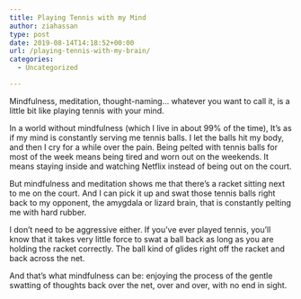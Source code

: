 ```yaml
---
title: Playing Tennis with my Mind
author: ziahassan
type: post
date: 2019-08-14T14:18:52+00:00
url: /playing-tennis-with-my-brain/
categories:
  - Uncategorized

---
```

Mindfulness, meditation, thought-naming… whatever you want to call it, is a little bit like playing tennis with your mind.

In a world without mindfulness (which I live in about 99% of the time), It’s as if my mind is constantly serving me tennis balls. I let the balls hit my body, and then I cry for a while over the pain. Being pelted with tennis balls for most of the week means being tired and worn out on the weekends. It means staying inside and watching Netflix instead of being out on the court.

But mindfulness and meditation shows me that there’s a racket sitting next to me on the court. And I can pick it up and swat those tennis balls right back to my opponent, the amygdala or lizard brain, that is constantly pelting me with hard rubber.

I don’t need to be aggressive either. If you’ve ever played tennis, you’ll know that it takes very little force to swat a ball back as long as you are holding the racket correctly. The ball kind of glides right off the racket and back across the net.

And that’s what mindfulness can be: enjoying the process of the gentle swatting of thoughts back over the net, over and over, with no end in sight.